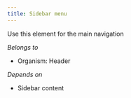 ```yaml
---
title: Sidebar menu
---
```

Use this element for the main navigation

*Belongs to*

* Organism: Header

*Depends on*

* Sidebar content